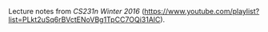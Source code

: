 
Lecture notes from *CS231n Winter 2016* (https://www.youtube.com/playlist?list=PLkt2uSq6rBVctENoVBg1TpCC7OQi31AlC).